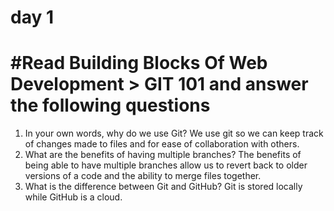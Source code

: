 # day 1 

# #Read Building Blocks Of Web Development > GIT 101 and answer the following questions

1. In your own words, why do we use Git?
    We use git so we can keep track of changes made to files and for ease of collaboration with others.
2. What are the benefits of having multiple branches?
    The benefits of being able to have multiple branches allow us to revert back to older versions of a code and the ability to merge files together.
3. What is the difference between Git and GitHub?
    Git is stored locally while GitHub is a cloud.


